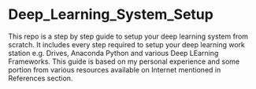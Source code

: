 # Deep_Learning_System_Setup
This repo is a step by step guide to setup your deep learning system from scratch. It includes every step required to setup your deep learning work station e.g. Drives, Anaconda Python and various Deep LEarning Frameworks. This guide is based on my personal experience and some portion from various resources available on Internet mentioned in References section. 

